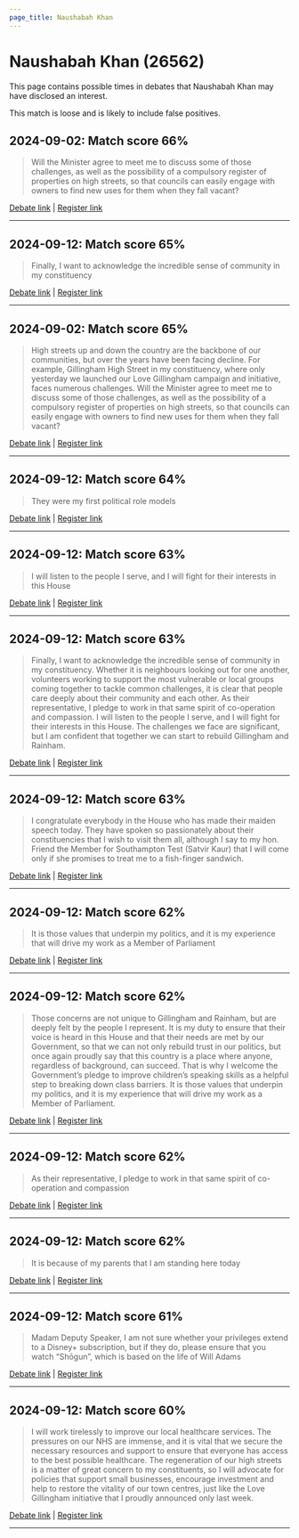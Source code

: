 ```yaml
---
page_title: Naushabah Khan
---
```


# Naushabah Khan  (26562)

This page contains possible times in debates that Naushabah Khan may have disclosed an interest.

This match is loose and is likely to include false positives. 



## 2024-09-02: Match score 66%

>Will the Minister agree to meet me to discuss some of those challenges, as well as the possibility of a compulsory register of properties on high streets, so that councils can easily engage with owners to find new uses for them when they fall vacant?

[Debate link](https://www.theyworkforyou.com/debates/?id=2024-09-02a.3.1) | [Register link](https://www.theyworkforyou.com/mp/26562/register)


---



## 2024-09-12: Match score 65%

>Finally, I want to acknowledge the incredible sense of community in my constituency

[Debate link](https://www.theyworkforyou.com/debates/?id=2024-09-12b.1049.0) | [Register link](https://www.theyworkforyou.com/mp/26562/register)


---



## 2024-09-02: Match score 65%

>High streets up and down the country are the backbone of our communities, but over the years have been facing decline. For example, Gillingham High Street in my constituency, where only yesterday we launched our Love Gillingham campaign and initiative, faces numerous challenges. Will the Minister agree to meet me to discuss some of those challenges, as well as the possibility of a compulsory register of properties on high streets, so that councils can easily engage with owners to find new uses for them when they fall vacant?

[Debate link](https://www.theyworkforyou.com/debates/?id=2024-09-02a.3.1) | [Register link](https://www.theyworkforyou.com/mp/26562/register)


---



## 2024-09-12: Match score 64%

>They were my first political role models

[Debate link](https://www.theyworkforyou.com/debates/?id=2024-09-12b.1049.0) | [Register link](https://www.theyworkforyou.com/mp/26562/register)


---



## 2024-09-12: Match score 63%

>I will listen to the people I serve, and I will fight for their interests in this House

[Debate link](https://www.theyworkforyou.com/debates/?id=2024-09-12b.1049.0) | [Register link](https://www.theyworkforyou.com/mp/26562/register)


---



## 2024-09-12: Match score 63%

>Finally, I want to acknowledge the incredible sense of community in my constituency. Whether it is neighbours looking out for one another, volunteers working to support the most vulnerable or local groups coming together to tackle common challenges, it is clear that people care deeply about their community and each other. As their representative, I pledge to work in that same spirit of co-operation and compassion. I will listen to the people I serve, and I will fight for their interests in this House. The challenges we face are significant, but I am confident that together we can start to rebuild Gillingham and Rainham.

[Debate link](https://www.theyworkforyou.com/debates/?id=2024-09-12b.1049.0) | [Register link](https://www.theyworkforyou.com/mp/26562/register)


---



## 2024-09-12: Match score 63%

>I congratulate everybody in the House who has made their maiden speech today. They have spoken so passionately about their constituencies that I wish to visit them all, although I say to my hon. Friend the Member for Southampton Test (Satvir Kaur) that I will come only if she promises to treat me to a fish-finger sandwich.

[Debate link](https://www.theyworkforyou.com/debates/?id=2024-09-12b.1049.0) | [Register link](https://www.theyworkforyou.com/mp/26562/register)


---



## 2024-09-12: Match score 62%

>It is those values that underpin my politics, and it is my experience that will drive my work as a Member of Parliament

[Debate link](https://www.theyworkforyou.com/debates/?id=2024-09-12b.1049.0) | [Register link](https://www.theyworkforyou.com/mp/26562/register)


---



## 2024-09-12: Match score 62%

>Those concerns are not unique to Gillingham and Rainham, but are deeply felt by the people I represent. It is my duty to ensure that their voice is heard in this House and that their needs are met by our Government, so that we can not only rebuild trust in our politics, but once again proudly say that this country is a place where anyone, regardless of background, can succeed. That is why I welcome the Government’s pledge to improve children’s speaking skills as a helpful step to breaking down class barriers. It is those values that underpin my politics, and it is my experience that will drive my work as a Member of Parliament.

[Debate link](https://www.theyworkforyou.com/debates/?id=2024-09-12b.1049.0) | [Register link](https://www.theyworkforyou.com/mp/26562/register)


---



## 2024-09-12: Match score 62%

>As their representative, I pledge to work in that same spirit of co-operation and compassion

[Debate link](https://www.theyworkforyou.com/debates/?id=2024-09-12b.1049.0) | [Register link](https://www.theyworkforyou.com/mp/26562/register)


---



## 2024-09-12: Match score 62%

>It is because of my parents that I am standing here today

[Debate link](https://www.theyworkforyou.com/debates/?id=2024-09-12b.1049.0) | [Register link](https://www.theyworkforyou.com/mp/26562/register)


---



## 2024-09-12: Match score 61%

>Madam Deputy Speaker, I am not sure whether your privileges extend to a Disney+ subscription, but if they do, please ensure that you watch “Shōgun”, which is based on the life of Will Adams

[Debate link](https://www.theyworkforyou.com/debates/?id=2024-09-12b.1049.0) | [Register link](https://www.theyworkforyou.com/mp/26562/register)


---



## 2024-09-12: Match score 60%

>I will work tirelessly to improve our local healthcare services. The pressures on our NHS are immense, and it is vital that we secure the necessary resources and support to ensure that everyone has access to the best possible healthcare. The regeneration of our high streets is a matter of great concern to my constituents, so I will advocate for policies that support small businesses, encourage investment and help to restore the vitality of our town centres, just like the Love Gillingham initiative that I proudly announced only last week.

[Debate link](https://www.theyworkforyou.com/debates/?id=2024-09-12b.1049.0) | [Register link](https://www.theyworkforyou.com/mp/26562/register)


---

